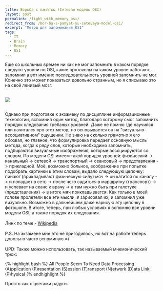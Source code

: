 ```yaml
---
title: Борьба с памятью (Сетевая модель OSI)
layout: post
permalink: /fight_with_memory_osi/
redirect_from: /bor-ba-s-pamyat-yu-setevaya-model-osi/
excerpt: "Метод для запоминания OSI"
tags:
  - IT
  - Brain
  - Memory
  - OSI
---
```


Еще со школьных времен ни как не мог запомнить в каком порядке следуют уровни по OSI, какие протоколы на каком уровне работают, запомнил а вот именно последовательность уровней запомнить не мог. Конечно это может показаться довольно странным, но я списываю это на свой ленивый мозг.

<br>
<img src="https://farm6.staticflickr.com/5688/21642692652_8d58b37ba3_o.jpg">
<br>
<br>

Однако при подготовке к экзамену по дисциплине информационные технологии, вспомнил один метод, благодаря которому смог запомнить порядок следования гребаных уровней. Даже не помню где научился или начитался про этот метод, но основывается он на "визуально-ассоциативном" ощущении. Не знаю на сколько грамотно я его обозвал, но главное, что формулировка передает основную мысль метода, когда к ряду слов, которые необходимо запомнить, подбираются визуальные изображения, которые ассоциируются со словом. По модели OSI имеем такой порядок уровней: физический -> канальный -> сетевой -> транспортный -> сеансовый -> представления -> прикладной. Моё, возможно больное, воображение при попытке подобрать картинки к этим словам, выдало следующую цепочку: пинают (прикладывают физическую силу) мяч -> он катится по каналу -> и попадает в сеть -> после чего садиться в маршрутку (транспорт) -> и успевает на сеанс к врачу -> а там нужно быть при галстуке (представления) -> в итоге мяч прикладывается. Как только в моей голове пролетели все эти мысли, я зарисовал их, и запомнил уже визуально. Возможно в дальнейшем даже нарисую эту цепочку в фотошопе. В итоге, теперь, при любых условиях я вспомню все уровни модели OSI, а также порядок их следования.
<br />
<br />
Линк по теме - <a href="http://ru.wikipedia.org/wiki/Сетевая_модель_OSI" target="_BLANK"> Wikipedia </a>
<br />
<br />
P.S. На экзамене мне это не пригодилось, но вот на работе теперь довольно часто вспоминаю =)
<br />
<br />
UPD:
Также можно использовать, так называемый мнемонический трюк:

{% highlight bash %}
All People Seem To Need Data Processing
(A)pplication
(P)resentation
(S)ession
(T)ransport
(N)etwork
(D)ata Link
(P)hysical
{% endhighlight %}

Просто как с цветами радуги.
